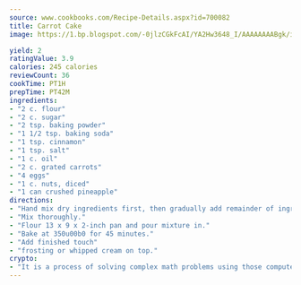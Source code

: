 ```yaml
---
source: www.cookbooks.com/Recipe-Details.aspx?id=700082
title: Carrot Cake
image: https://1.bp.blogspot.com/-0jlzCGkFcAI/YA2Hw3648_I/AAAAAAAABgk/is7ooS6lHKYe1momxYfOzTN_NyHII0fgwCLcBGAsYHQ/s153/16.png

yield: 2
ratingValue: 3.9
calories: 245 calories
reviewCount: 36
cookTime: PT1H
prepTime: PT42M
ingredients:
- "2 c. flour"
- "2 c. sugar"
- "2 tsp. baking powder"
- "1 1/2 tsp. baking soda"
- "1 tsp. cinnamon"
- "1 tsp. salt"
- "1 c. oil"
- "2 c. grated carrots"
- "4 eggs"
- "1 c. nuts, diced"
- "1 can crushed pineapple"
directions:
- "Hand mix dry ingredients first, then gradually add remainder of ingredients."
- "Mix thoroughly."
- "Flour 13 x 9 x 2-inch pan and pour mixture in."
- "Bake at 350u00b0 for 45 minutes."
- "Add finished touch"
- "frosting or whipped cream on top."
crypto:
- "It is a process of solving complex math problems using those computers which run bitcoin software."
---
```

